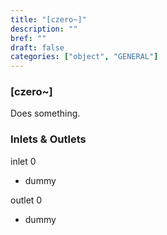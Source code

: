 ```yaml
---
title: "[czero~]"
description: ""
bref: ""
draft: false
categories: ["object", "GENERAL"]
---
```


### [czero~]

Does something.

### Inlets & Outlets

inlet 0

 - dummy

outlet 0

 - dummy
 
